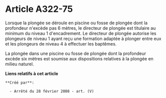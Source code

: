 # Article A322-75

Lorsque la plongée se déroule en piscine ou fosse de plongée dont la profondeur n'excède pas 6 mètres, le directeur de
plongée est titulaire au minimum du niveau 1 d'encadrement. Le directeur de plongée autorise les plongeurs de niveau 1 ayant
reçu une formation adaptée à plonger entre eux et les plongeurs de niveau 4 à effectuer les baptêmes.

La plongée dans une piscine ou fosse de plongée dont la profondeur excède six mètres est soumise aux dispositions relatives à
la plongée en milieu naturel.

**Liens relatifs à cet article**

	**Créé par**:

	  - Arrêté du 28 février 2008 - art. (V)
